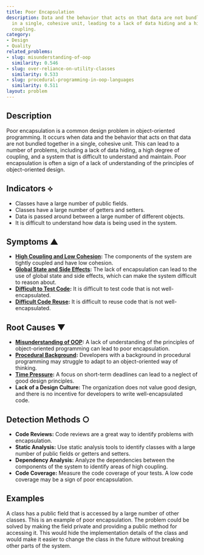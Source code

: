 ```yaml
---
title: Poor Encapsulation
description: Data and the behavior that acts on that data are not bundled together
  in a single, cohesive unit, leading to a lack of data hiding and a high degree of
  coupling.
category:
- Design
- Quality
related_problems:
- slug: misunderstanding-of-oop
  similarity: 0.546
- slug: over-reliance-on-utility-classes
  similarity: 0.533
- slug: procedural-programming-in-oop-languages
  similarity: 0.511
layout: problem
---
```


## Description
Poor encapsulation is a common design problem in object-oriented programming. It occurs when data and the behavior that acts on that data are not bundled together in a single, cohesive unit. This can lead to a number of problems, including a lack of data hiding, a high degree of coupling, and a system that is difficult to understand and maintain. Poor encapsulation is often a sign of a lack of understanding of the principles of object-oriented design.

## Indicators ⟡
- Classes have a large number of public fields.
- Classes have a large number of getters and setters.
- Data is passed around between a large number of different objects.
- It is difficult to understand how data is being used in the system.

## Symptoms ▲
- **[High Coupling and Low Cohesion](high-coupling-low-cohesion.md):** The components of the system are tightly coupled and have low cohesion.
- **[Global State and Side Effects](global-state-and-side-effects.md):** The lack of encapsulation can lead to the use of global state and side effects, which can make the system difficult to reason about.
- **[Difficult to Test Code](difficult-to-test-code.md):** It is difficult to test code that is not well-encapsulated.
- **[Difficult Code Reuse](difficult-code-reuse.md):** It is difficult to reuse code that is not well-encapsulated.

## Root Causes ▼
- **[Misunderstanding of OOP](misunderstanding-of-oop.md):** A lack of understanding of the principles of object-oriented programming can lead to poor encapsulation.
- **[Procedural Background](procedural-background.md):** Developers with a background in procedural programming may struggle to adapt to an object-oriented way of thinking.
- **[Time Pressure](time-pressure.md):** A focus on short-term deadlines can lead to a neglect of good design principles.
- **Lack of a Design Culture:** The organization does not value good design, and there is no incentive for developers to write well-encapsulated code.

## Detection Methods ○
- **Code Reviews:** Code reviews are a great way to identify problems with encapsulation.
- **Static Analysis:** Use static analysis tools to identify classes with a large number of public fields or getters and setters.
- **Dependency Analysis:** Analyze the dependencies between the components of the system to identify areas of high coupling.
- **Code Coverage:** Measure the code coverage of your tests. A low code coverage may be a sign of poor encapsulation.

## Examples
A class has a public field that is accessed by a large number of other classes. This is an example of poor encapsulation. The problem could be solved by making the field private and providing a public method for accessing it. This would hide the implementation details of the class and would make it easier to change the class in the future without breaking other parts of the system.

